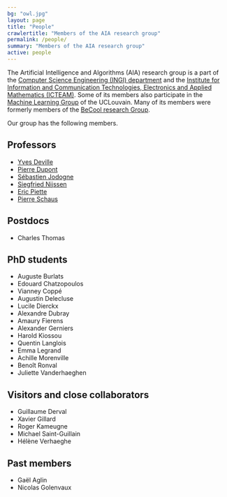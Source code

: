 ```yaml
---
bg: "owl.jpg"
layout: page
title: "People"
crawlertitle: "Members of the AIA research group"
permalink: /people/
summary: "Members of the AIA research group"
active: people
---
```



The Artificial Intelligence and Algorithms (AIA) research group is a part of the [Computer Science Engineering (INGI) department](https://uclouvain.be/fr/instituts-recherche/icteam/ingi) and the [Institute for Information and Communication Technologies, Electronics and Applied Mathematics (ICTEAM)](https://uclouvain.be/fr/node/1991). 
Some of its members also participate in the [Machine Learning Group](https://mlg.info.ucl.ac.be) of the UCLouvain. Many of its members were formerly members of the [BeCool research Group](http://becool.info.ucl.ac.be). 


Our group has the following members.

Professors
----------

* [Yves Deville](https://www.info.ucl.ac.be/~yde/)
* [Pierre Dupont](https://www.info.ucl.ac.be/~pdupont/)
* [Sébastien Jodogne](https://www.info.ucl.ac.be/~sjodogne/)
* [Siegfried Nijssen](https://www.info.ucl.ac.be/~snijssen/)
* [Eric Piette](http://piette.info/eric/)
* [Pierre Schaus](https://www.info.ucl.ac.be/~pschaus/)

Postdocs
--------

* Charles Thomas 

PhD students
------------

* Auguste Burlats
* Edouard Chatzopoulos
* Vianney Coppé
* Augustin Delecluse
* Lucile Dierckx
* Alexandre Dubray
* Amaury Fierens
* Alexander Gerniers
* Harold Kiossou
* Quentin Langlois
* Emma Legrand
* Achille Morenville
* Benoît Ronval
* Juliette Vanderhaeghen

Visitors and close collaborators
--------------------------------

* Guillaume Derval
* Xavier Gillard
* Roger Kameugne
* Michael Saint-Guillain
* Hélène Verhaeghe

Past members
------------

* Gaël Aglin
* Nicolas Golenvaux

